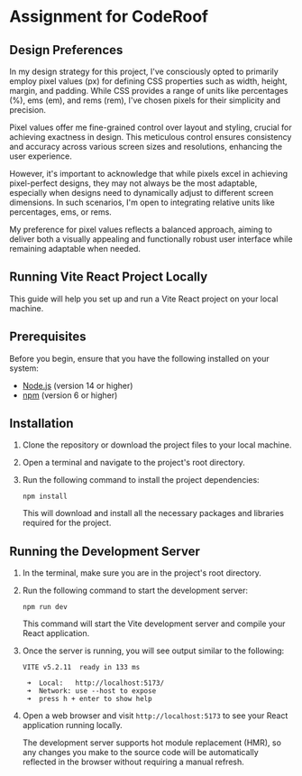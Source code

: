 # Assignment for CodeRoof

## Design Preferences

In my design strategy for this project, I've consciously opted to primarily employ pixel values (px) for defining CSS properties such as width, height, margin, and padding. While CSS provides a range of units like percentages (%), ems (em), and rems (rem), I've chosen pixels for their simplicity and precision.

Pixel values offer me fine-grained control over layout and styling, crucial for achieving exactness in design. This meticulous control ensures consistency and accuracy across various screen sizes and resolutions, enhancing the user experience.

However, it's important to acknowledge that while pixels excel in achieving pixel-perfect designs, they may not always be the most adaptable, especially when designs need to dynamically adjust to different screen dimensions. In such scenarios, I'm open to integrating relative units like percentages, ems, or rems.

My preference for pixel values reflects a balanced approach, aiming to deliver both a visually appealing and functionally robust user interface while remaining adaptable when needed.


## Running Vite React Project Locally

This guide will help you set up and run a Vite React project on your local machine.

## Prerequisites

Before you begin, ensure that you have the following installed on your system:

- [Node.js](https://nodejs.org/) (version 14 or higher)
- [npm](https://www.npmjs.com/) (version 6 or higher)

## Installation

1. Clone the repository or download the project files to your local machine.

2. Open a terminal and navigate to the project's root directory.

3. Run the following command to install the project dependencies:

   ```
   npm install
   ```

   This will download and install all the necessary packages and libraries required for the project.

## Running the Development Server

1. In the terminal, make sure you are in the project's root directory.

2. Run the following command to start the development server:

   ```
   npm run dev
   ```

   This command will start the Vite development server and compile your React application.

3. Once the server is running, you will see output similar to the following:

   ```
   VITE v5.2.11  ready in 133 ms

    ➜  Local:   http://localhost:5173/
    ➜  Network: use --host to expose
    ➜  press h + enter to show help
   ```

4. Open a web browser and visit `http://localhost:5173` to see your React application running locally.

   The development server supports hot module replacement (HMR), so any changes you make to the source code will be automatically reflected in the browser without requiring a manual refresh.
